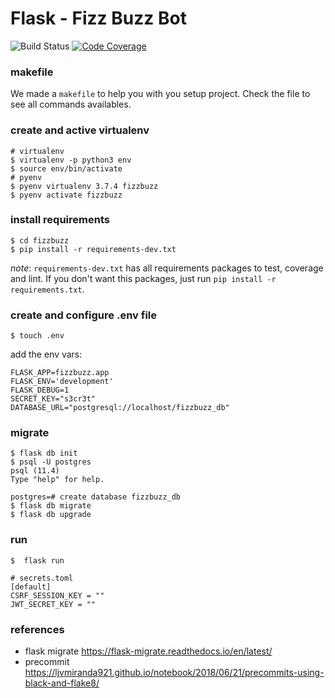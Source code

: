 # Flask - Fizz Buzz Bot

![Build Status](https://github.com/gabicavalcante/fizzbuzzbot/workflows/CI/badge.svg)
[![Code Coverage](https://codecov.io/gh/gabicavalcante/fizzbuzzbot/branch/master/graphs/badge.svg)](https://codecov.io/gh/gabicavalcante/fizzbuzz)

### makefile

We made a `makefile` to help you with you setup project. Check the file to see all commands availables.

### create and active virtualenv

```
# virtualenv
$ virtualenv -p python3 env
$ source env/bin/activate
# pyenv
$ pyenv virtualenv 3.7.4 fizzbuzz
$ pyenv activate fizzbuzz
```

### install requirements

```
$ cd fizzbuzz
$ pip install -r requirements-dev.txt
```

_note_: `requirements-dev.txt` has all requirements packages to test, coverage and lint. If you don't want this packages, just run `pip install -r requirements.txt`.

### create and configure .env file

```
$ touch .env
```

add the env vars:

```
FLASK_APP=fizzbuzz.app
FLASK_ENV='development'
FLASK_DEBUG=1
SECRET_KEY="s3cr3t"
DATABASE_URL="postgresql://localhost/fizzbuzz_db"
```

### migrate

```
$ flask db init
$ psql -U postgres
psql (11.4)
Type "help" for help.

postgres=# create database fizzbuzz_db
$ flask db migrate
$ flask db upgrade
```

### run

```
$  flask run
```

```
# secrets.toml
[default]
CSRF_SESSION_KEY = ""
JWT_SECRET_KEY = ""
```

### references

- flask migrate https://flask-migrate.readthedocs.io/en/latest/
- precommit https://ljvmiranda921.github.io/notebook/2018/06/21/precommits-using-black-and-flake8/
